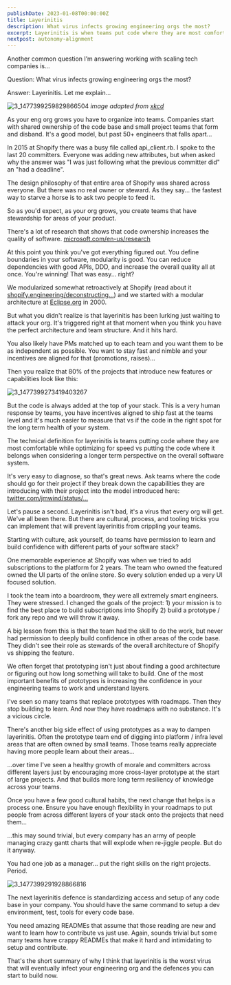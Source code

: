 ```yaml
---
publishDate: 2023-01-08T00:00:00Z
title: Layerinitis
description: What virus infects growing engineering orgs the most?
excerpt: Layerinitis is when teams put code where they are most comfortable while optimizing for speed vs putting the code where it belongs when considering a longer term perspective on the overall software system.
nextpost: autonomy-alignment
---
```


Another common question I’m answering working with scaling tech companies is…

Question: What virus infects growing engineering orgs the most?

Answer: Layerinitis. Let me explain...

![3_1477399259829866504](chapter3-assets/3_1477399259829866504.jpg)
_image adapted from [xkcd](https://xkcd.com/2347/)_

As your eng org grows you have to organize into teams. Companies start with shared ownership of the code base and small project teams that form and disband. It's a good model, but past 50+ engineers that falls apart...

In 2015 at Shopify there was a busy file called api_client.rb. I spoke to the last 20 committers. Everyone was adding new attributes, but when asked why the answer was "I was just following what the previous committer did" an "had a deadline".

The design philosophy of that entire area of Shopify was shared across everyone. But there was no real owner or steward. As they say... the fastest way to starve a horse is to ask two people to feed it.

So as you'd expect, as your org grows, you create teams that have stewardship for areas of your product.

There's a lot of research that shows that code ownership increases the quality of software. [microsoft.com/en-us/research](https://www.microsoft.com/en-us/research/publication/code-ownership-and-software-quality-a-replication-study/)

At this point you think you've got everything figured out. You define boundaries in your software, modularity is good. You can reduce dependencies with good APIs, DDD, and increase the overall quality all at once. You're winning! That was easy... right?

We modularized somewhat retroactively at Shopify (read about it [shopify.engineering/deconstructing…](https://shopify.engineering/deconstructing-monolith-designing-software-maximizes-developer-productivity)) and we started with a modular architecture at [Eclipse.org](http://Eclipse.org) in 2000.

But what you didn't realize is that layerinitis has been lurking just waiting to attack your org. It's triggered right at that moment when you think you have the perfect architecture and team structure. And it hits hard.

You also likely have PMs matched up to each team and you want them to be as independent as possible. You want to stay fast and nimble and your incentives are aligned for that (promotions, raises)...

Then you realize that 80% of the projects that introduce new features or capabilities look like this:

![3_1477399273419403267](chapter3-assets/3_1477399273419403267.jpg)

But the code is always added at the top of your stack. This is a very human response by teams, you have incentives aligned to ship fast at the teams level and it's much easier to measure that vs if the code in the right spot for the long term health of your system.

The technical definition for layerinitis is teams putting code where they are most comfortable while optimizing for speed vs putting the code where it belongs when considering a longer term perspective on the overall software system.

It's very easy to diagnose, so that's great news. Ask teams where the code should go for their project if they break down the capabilities they are introducing with their project into the model introduced here: [twitter.com/jmwind/status/…](https://twitter.com/jmwind/status/1470894712538103813?s=20)

Let's pause a second. Layerinitis isn't bad, it's a virus that every org will get. We've all been there. But there are cultural, process, and tooling tricks you can implement that will prevent layerinitis from crippling your teams.

Starting with culture, ask yourself, do teams have permission to learn and build confidence with different parts of your software stack?

One memorable experience at Shopify was when we tried to add subscriptions to the platform for 2 years. The team who owned the featured owned the UI parts of the online store. So every solution ended up a very UI focused solution.

I took the team into a boardroom, they were all extremely smart engineers. They were stressed. I changed the goals of the project: 1) your mission is to find the best place to build subscriptions into Shopify 2) build a prototype / fork any repo and we will throw it away.

A big lesson from this is that the team had the skill to do the work, but never had permission to deeply build confidence in other areas of the code base. They didn't see their role as stewards of the overall architecture of Shopify vs shipping the feature.

We often forget that prototyping isn't just about finding a good architecture or figuring out how long something will take to build. One of the most important benefits of prototypes is increasing the confidence in your engineering teams to work and understand layers.

I've seen so many teams that replace prototypes with roadmaps. Then they stop building to learn. And now they have roadmaps with no substance. It's a vicious circle.

There's another big side effect of using prototypes as a way to dampen layerinitis. Often the prototype team end of digging into platform / infra level areas that are often owned by small teams. Those teams really appreciate having more people learn about their areas...

...over time I've seen a healthy growth of morale and committers across different layers just by encouraging more cross-layer prototype at the start of large projects. And that builds more long term resiliency of knowledge across your teams.

Once you have a few good cultural habits, the next change that helps is a process one. Ensure you have enough flexibility in your roadmaps to put people from across different layers of your stack onto the projects that need them...

...this may sound trivial, but every company has an army of people managing crazy gantt charts that will explode when re-jiggle people. But do it anyway.

You had one job as a manager... put the right skills on the right projects. Period.

![3_1477399291928866816](chapter3-assets/3_1477399291928866816.jpg)

The next layerinitis defence is standardizing access and setup of any code base in your company. You should have the same command to setup a dev environment, test, tools for every code base.

You need amazing READMEs that assume that those reading are new and want to learn how to contribute vs just use. Again, sounds trivial but some many teams have crappy READMEs that make it hard and intimidating to setup and contribute.

That's the short summary of why I think that layerinitis is the worst virus that will eventually infect your engineering org and the defences you can start to build now.
